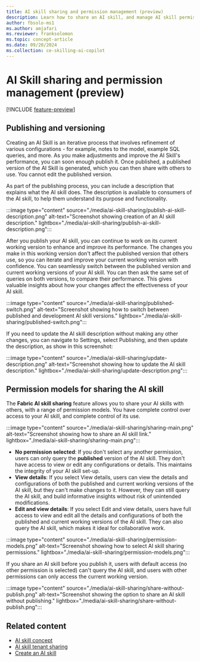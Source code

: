 ```yaml
---
title: AI skill sharing and permission management (preview)
description: Learn how to share an AI skill, and manage AI skill permissions.
author: fbsolo-ms1
ms.author: amjafari
ms.reviewer: franksolomon
ms.topic: concept-article
ms.date: 09/20/2024
ms.collection: ce-skilling-ai-copilot
---
```


# AI Skill sharing and permission management (preview)

[!INCLUDE [feature-preview](../includes/feature-preview-note.md)]

## Publishing and versioning

Creating an AI Skill is an iterative process that involves refinement of various configurations - for example, notes to the model, example SQL queries, and more. As you make adjustments and improve the AI Skill's performance, you can soon enough publish it. Once published, a published version of the AI Skill is generated, which you can then share with others to use. You cannot edit the published version.

As part of the publishing process, you can include a description that explains what the AI skill does. The description is available to consumers of the AI skill, to help them understand its purpose and functionality.

:::image type="content" source="./media/ai-skill-sharing/publish-ai-skill-description.png" alt-text="Screenshot showing creation of an AI skill description." lightbox="./media/ai-skill-sharing/publish-ai-skill-description.png":::

After you publish your AI skill, you can continue to work on its current working version to enhance and improve its performance. The changes you make in this working version don't affect the published version that others use, so you can iterate and improve your current working version with confidence. You can seamlessly switch between the published version and current working versions of your AI skill. You can then ask the same set of queries on both versions, to compare their performance. This gives valuable insights about how your changes affect the effectiveness of your AI skill.

:::image type="content" source="./media/ai-skill-sharing/published-switch.png" alt-text="Screenshot showing how to switch between published and development AI skill versions." lightbox="./media/ai-skill-sharing/published-switch.png":::

If you need to update the AI skill description without making any other changes, you can navigate to Settings, select Publishing, and then update the description, as show in this screenshot:

:::image type="content" source="./media/ai-skill-sharing/update-description.png" alt-text="Screenshot showing how to update the AI skill description." lightbox="./media/ai-skill-sharing/update-description.png":::

## Permission models for sharing the AI skill

The **Fabric AI skill sharing** feature allows you to share your AI skills with others, with a range of permission models. You have complete control over access to your AI skill, and complete control of its use.

:::image type="content" source="./media/ai-skill-sharing/sharing-main.png" alt-text="Screenshot showing how to share an AI skill link." lightbox="./media/ai-skill-sharing/sharing-main.png":::

- **No permission selected**: If you don't select any another permission, users can only query the **published** version of the AI skill. They don't have access to view or edit any configurations or details. This maintains the integrity of your AI skill set-up.
- **View details**: If you select View details, users can view the details and configurations of both the published and current working versions of the AI skill, but they can't make changes to it. However, they can still query the AI skill, and build informative insights without risk of unintended modifications.
- **Edit and view details**: If you select Edit and view details, users have full access to view and edit all the details and configurations of both the published and current working versions of the AI skill. They can also query the AI skill, which makes it ideal for collaborative work.

:::image type="content" source="./media/ai-skill-sharing/permission-models.png" alt-text="Screenshot showing how to select AI skill sharing permissions." lightbox="./media/ai-skill-sharing/permission-models.png":::

If you share an AI skill before you publish it, users with default access (no other permission is selected) can't query the AI skill, and users with other permissions can only access the current working version.

:::image type="content" source="./media/ai-skill-sharing/share-without-publish.png" alt-text="Screenshot showing the option to share an AI skill without publishing." lightbox="./media/ai-skill-sharing/share-without-publish.png":::

## Related content

- [AI skill concept](./concept-ai-skill.md)
- [AI skill tenant sharing](./ai-skill-tenant-switch.md)
- [Create an AI skill](./how-to-create-ai-skill.md)